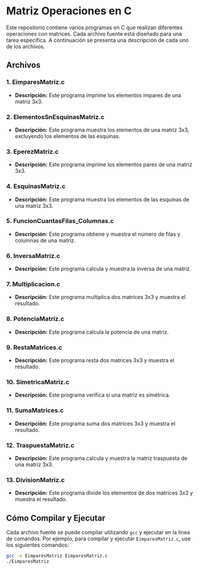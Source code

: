 # Matriz Operaciones en C

Este repositorio contiene varios programas en C que realizan diferentes operaciones con matrices. Cada archivo fuente está diseñado para una tarea específica. A continuación se presenta una descripción de cada uno de los archivos.

## Archivos

### 1. EimparesMatriz.c
- **Descripción:** Este programa imprime los elementos impares de una matriz 3x3.

### 2. ElementosSnEsquinasMatriz.c
- **Descripción:** Este programa muestra los elementos de una matriz 3x3, excluyendo los elementos de las esquinas.

### 3. EperezMatriz.c
- **Descripción:** Este programa imprime los elementos pares de una matriz 3x3.

### 4. EsquinasMatriz.c
- **Descripción:** Este programa muestra los elementos de las esquinas de una matriz 3x3.

### 5. FuncionCuantasFilas_Columnas.c
- **Descripción:** Este programa obtiene y muestra el número de filas y columnas de una matriz.

### 6. InversaMatriz.c
- **Descripción:** Este programa calcula y muestra la inversa de una matriz.

### 7. Multiplicacion.c
- **Descripción:** Este programa multiplica dos matrices 3x3 y muestra el resultado.

### 8. PotenciaMatriz.c
- **Descripción:** Este programa calcula la potencia de una matriz.

### 9. RestaMatrices.c
- **Descripción:** Este programa resta dos matrices 3x3 y muestra el resultado.

### 10. SimetricaMatriz.c
- **Descripción:** Este programa verifica si una matriz es simétrica.

### 11. SumaMatrices.c
- **Descripción:** Este programa suma dos matrices 3x3 y muestra el resultado.

### 12. TraspuestaMatriz.c
- **Descripción:** Este programa calcula y muestra la matriz traspuesta de una matriz 3x3.

### 13. DivisionMatriz.c
- **Descripción:** Este programa divide los elementos de dos matrices 3x3 y muestra el resultado.

## Cómo Compilar y Ejecutar

Cada archivo fuente se puede compilar utilizando `gcc` y ejecutar en la línea de comandos. Por ejemplo, para compilar y ejecutar `EimparesMatriz.c`, use los siguientes comandos:

```bash
gcc -o EimparesMatriz EimparesMatriz.c
./EimparesMatriz